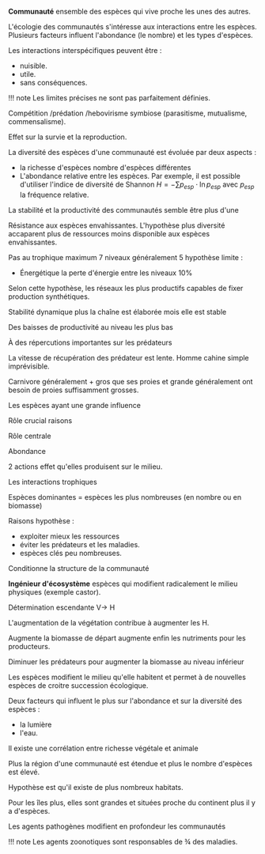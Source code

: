__Communauté__ ensemble des espèces qui vive proche les unes des autres.

L'écologie des communautés s'intéresse aux interactions entre les espèces. Plusieurs facteurs influent l'abondance (le nombre) et les types d'espèces.

Les interactions interspécifiques peuvent être :

* nuisible.
* utile.
* sans conséquences.

!!! note
    Les limites précises ne sont pas parfaitement définies.

Compétition /prédation /hebovirisme symbiose (parasitisme, mutualisme, commensalisme).

Effet sur la survie et la reproduction.

La diversité des espèces d'une communauté est évoluée par deux aspects :

* la richesse d'espèces nombre d'espèces différentes
* L'abondance relative entre les espèces. Par exemple, il est possible d'utiliser l'indice de diversité de Shannon $H = - \sum {p_{esp} \cdot \ln p_{esp}}$ avec $p_{esp}$ la fréquence relative.

La stabilité et la productivité des communautés semble être plus d'une

Résistance aux espèces envahissantes. L'hypothèse plus diversité accaparent plus de ressources moins disponible aux espèces envahissantes.

Pas au trophique maximum 7 niveaux généralement 5 hypothèse limite :

* Énergétique la perte d'énergie entre les niveaux 10%

Selon cette hypothèse, les réseaux les plus productifs capables de fixer production synthétiques.

Stabilité dynamique plus la chaîne est élaborée mois elle est stable

Des baisses de productivité au niveau les plus bas

À des répercutions importantes sur les prédateurs

La vitesse de récupération des prédateur est lente. Homme cahine simple imprévisible.

Carnivore généralement + gros que ses proies et grande généralement ont besoin de proies suffisamment grosses.

Les espèces ayant une grande influence

Rôle crucial raisons

Rôle centrale

Abondance

2 actions effet qu'elles produisent sur le milieu.

Les interactions trophiques

Espèces dominantes = espèces les plus nombreuses (en nombre ou en biomasse)

Raisons hypothèse :

* exploiter mieux les ressources
* éviter les prédateurs et les maladies.
* espèces clés peu nombreuses.

Conditionne la structure de la communauté

__Ingénieur d'écosystème__ espèces qui modifient radicalement le milieu physiques (exemple castor).

Détermination escendante V-\> H

L'augmentation de la végétation contribue à augmenter les H.

Augmente la biomasse de départ augmente enfin les nutriments pour les producteurs.

Diminuer les prédateurs pour augmenter la biomasse au niveau inférieur

Les espèces modifient le milieu qu'elle habitent et permet à de nouvelles espèces de croitre succession écologique.

Deux facteurs qui influent le plus sur l'abondance et sur la diversité des espèces :

* la lumière
* l'eau.

Il existe une corrélation entre richesse végétale et animale

Plus la région d'une communauté est étendue et plus le nombre d'espèces est élevé.

Hypothèse est qu'il existe de plus nombreux habitats.

Pour les îles plus, elles sont grandes et situées proche du continent plus il y a d'espèces.

Les agents pathogènes modifient en profondeur les communautés

!!! note
    Les agents zoonotiques sont responsables de ¾ des maladies.